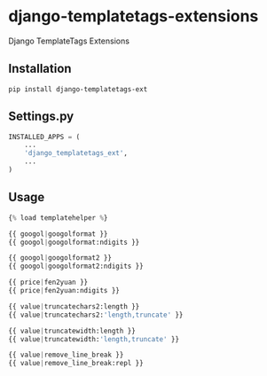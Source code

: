# django-templatetags-extensions
Django TemplateTags Extensions

## Installation
```shell
pip install django-templatetags-ext
```

## Settings.py
```python
INSTALLED_APPS = (
    ...
    'django_templatetags_ext',
    ...
)
```

## Usage
```python
{% load templatehelper %}

{{ googol|googolformat }}
{{ googol|googolformat:ndigits }}

{{ googol|googolformat2 }}
{{ googol|googolformat2:ndigits }}

{{ price|fen2yuan }}
{{ price|fen2yuan:ndigits }}

{{ value|truncatechars2:length }}
{{ value|truncatechars2:'length,truncate' }}

{{ value|truncatewidth:length }}
{{ value|truncatewidth:'length,truncate' }}

{{ value|remove_line_break }}
{{ value|remove_line_break:repl }}
```
